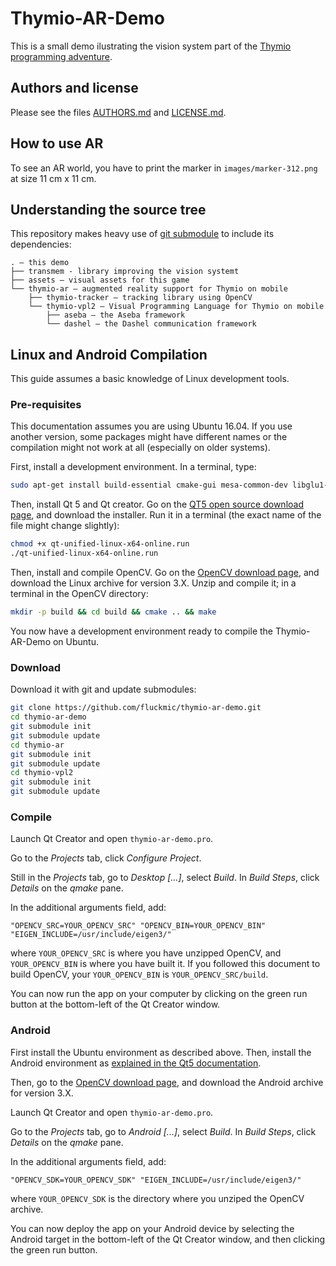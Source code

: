 # Thymio-AR-Demo

This is a small demo ilustrating the vision system part of the [Thymio programming adventure](https://github.com/aseba-community/thymio-adventure).

## Authors and license

Please see the files [AUTHORS.md](AUTHORS.md) and [LICENSE.md](LICENSE.md).

## How to use AR

To see an AR world, you have to print the marker in `images/marker-312.png` at size 11 cm x 11 cm.

## Understanding the source tree

This repository makes heavy use of [git submodule](https://git-scm.com/docs/git-submodule) to include its dependencies:
```
. – this demo
├── transmem - library improving the vision systemt
├── assets – visual assets for this game
└── thymio-ar – augmented reality support for Thymio on mobile
	├── thymio-tracker – tracking library using OpenCV
	└── thymio-vpl2 – Visual Programming Language for Thymio on mobile
		├── aseba – the Aseba framework
		└── dashel – the Dashel communication framework
```

## Linux and Android Compilation

This guide assumes a basic knowledge of Linux development tools.

### Pre-requisites

This documentation assumes you are using Ubuntu 16.04.
If you use another version, some packages might have different names or the compilation might not work at all (especially on older systems).

First, install a development environment.
In a terminal, type:
```sh
sudo apt-get install build-essential cmake-gui mesa-common-dev libglu1-mesa-dev git gitk libeigen3-dev libgtk2.0-dev pkg-config libavcodec-dev libavformat-dev libswscale-dev libtbb2 libtbb-dev libjpeg-dev libpng-dev libtiff-dev libtiff-dev libjasper-dev libudev-dev
```

Then, install Qt 5 and Qt creator.
Go on the [QT5 open source download page](https://www.qt.io/download-open-source/), and download the installer.
Run it in a terminal (the exact name of the file might change slightly):
```sh
chmod +x qt-unified-linux-x64-online.run
./qt-unified-linux-x64-online.run
```

Then, install and compile OpenCV.
Go on the [OpenCV download page](http://opencv.org/downloads.html), and download the Linux archive for version 3.X.
Unzip and compile it; in a terminal in the OpenCV directory:
```sh
mkdir -p build && cd build && cmake .. && make
```

You now have a development environment ready to compile the Thymio-AR-Demo on Ubuntu.

### Download

Download it with git and update submodules:
```sh
git clone https://github.com/fluckmic/thymio-ar-demo.git
cd thymio-ar-demo
git submodule init
git submodule update
cd thymio-ar
git submodule init
git submodule update
cd thymio-vpl2
git submodule init
git submodule update
```

### Compile

Launch Qt Creator and open `thymio-ar-demo.pro`.

Go to the _Projects_ tab, click _Configure Project_.

Still in the _Projects_ tab, go to _Desktop [...]_, select _Build_.
In _Build Steps_, click _Details_ on the _qmake_ pane.

In the additional arguments field, add:
```
"OPENCV_SRC=YOUR_OPENCV_SRC" "OPENCV_BIN=YOUR_OPENCV_BIN" "EIGEN_INCLUDE=/usr/include/eigen3/"
```

where `YOUR_OPENCV_SRC` is where you have unzipped OpenCV, and `YOUR_OPENCV_BIN` is where you have built it.
If you followed this document to build OpenCV, your `YOUR_OPENCV_BIN` is `YOUR_OPENCV_SRC/build`.

You can now run the app on your computer by clicking on the green run button at the bottom-left of the Qt Creator window.

### Android

First install the Ubuntu environment as described above.
Then, install the Android environment as [explained in the Qt5 documentation](http://doc.qt.io/qt-5/androidgs.html).

Then, go to the [OpenCV download page](http://opencv.org/downloads.html), and download the Android archive for version 3.X.

Launch Qt Creator and open `thymio-ar-demo.pro`.

Go to the _Projects_ tab, go to _Android [...]_, select _Build_.
In _Build Steps_, click _Details_ on the _qmake_ pane.

In the additional arguments field, add:
```
"OPENCV_SDK=YOUR_OPENCV_SDK" "EIGEN_INCLUDE=/usr/include/eigen3/" 
```

where `YOUR_OPENCV_SDK` is the directory where you unziped the OpenCV archive.

You can now deploy the app on your Android device by selecting the Android target in the bottom-left of the Qt Creator window, and then clicking the green run button.
